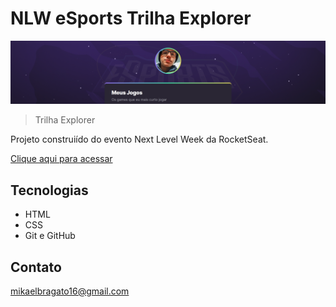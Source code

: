 # NLW eSports Trilha Explorer

![preview](./.github/preview.png)

> Trilha Explorer

Projeto construiído do evento Next Level Week da RocketSeat.

[Clique aqui para acessar](https://mikaelbraga.github.io/nlw)

## Tecnologias 

- HTML
- CSS
- Git e GitHub

## Contato 

mikaelbragato16@gmail.com